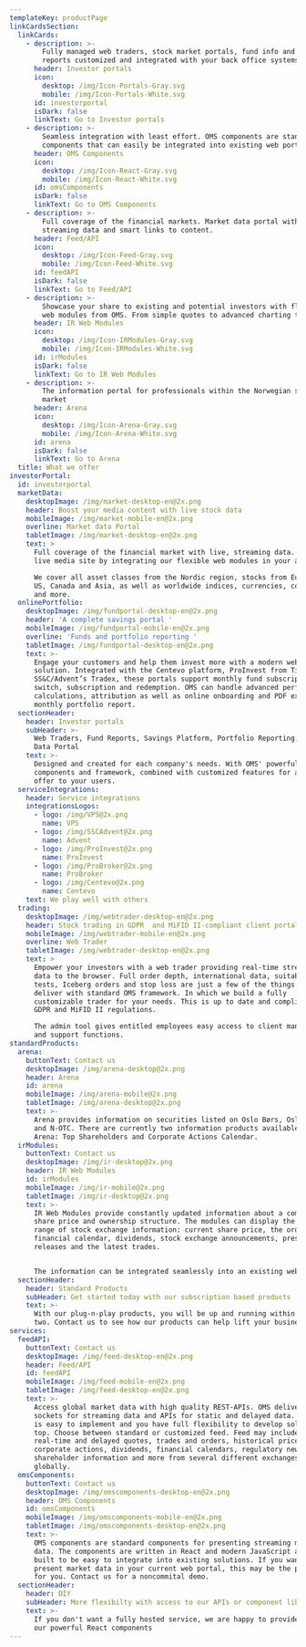 ```yaml
---
templateKey: productPage
linkCardsSection:
  linkCards:
    - description: >-
        Fully managed web traders, stock market portals, fund info and portfolio
        reports customized and integrated with your back office systems.
      header: Investor portals
      icon:
        desktop: /img/Icon-Portals-Gray.svg
        mobile: /img/Icon-Portals-White.svg
      id: investorportal
      isDark: false
      linkText: Go to Investor portals
    - description: >-
        Seamless integration with least effort. OMS components are standard
        components that can easily be integrated into existing web portals.
      header: OMS Components
      icon:
        desktop: /img/Icon-React-Gray.svg
        mobile: /img/Icon-React-White.svg
      id: omsComponents
      isDark: false
      linkText: Go to OMS Components
    - description: >-
        Full coverage of the financial markets. Market data portal with live,
        streaming data and smart links to content.
      header: Feed/API
      icon:
        desktop: /img/Icon-Feed-Gray.svg
        mobile: /img/Icon-Feed-White.svg
      id: feedAPI
      isDark: false
      linkText: Go to Feed/API
    - description: >-
        Showcase your share to existing and potential investors with flexible
        web modules from OMS. From simple quotes to advanced charting tools.
      header: IR Web Modules
      icon:
        desktop: /img/Icon-IRModules-Gray.svg
        mobile: /img/Icon-IRModules-White.svg
      id: irModules
      isDark: false
      linkText: Go to IR Web Modules
    - description: >-
        The information portal for professionals within the Norwegian securities
        market
      header: Arena
      icon:
        desktop: /img/Icon-Arena-Gray.svg
        mobile: /img/Icon-Arena-White.svg
      id: arena
      isDark: false
      linkText: Go to Arena
  title: What we offer
investorPortal:
  id: investorportal
  marketData:
    desktopImage: /img/market-desktop-en@2x.png
    header: Boost your media content with live stock data
    mobileImage: /img/market-mobile-en@2x.png
    overline: Market data Portal
    tabletImage: /img/market-desktop-en@2x.png
    text: >
      Full coverage of the financial market with live, streaming data. Create a
      live media site by integrating our flexible web modules in your articles.

      We cover all asset classes from the Nordic region, stocks from Europe, UK,
      US, Canada and Asia, as well as worldwide indices, currencies, commodities
      and more.
  onlinePortfolio:
    desktopImage: /img/fundportal-desktop-en@2x.png
    header: 'A complete savings portal '
    mobileImage: /img/fundportal-mobile-en@2x.png
    overline: 'Funds and portfolio reporting '
    tabletImage: /img/fundportal-desktop-en@2x.png
    text: >-
      Engage your customers and help them invest more with a modern web
      solution. Integrated with the Centevo platform, ProInvest from Tieto or
      SS&C/Advent’s Tradex, these portals support monthly fund subscriptions,
      switch, subscription and redemption. OMS can handle advanced performance
      calculations, attribution as well as online onboarding and PDF export of a
      monthly portfolio report.
  sectionHeader:
    header: Investor portals
    subHeader: >-
      Web Traders, Fund Reports, Savings Platform, Portfolio Reporting, Market
      Data Portal
    text: >-
      Designed and created for each company's needs. With OMS' powerful standard
      components and framework, combined with customized features for a complete
      offer to your users.
  serviceIntegrations:
    header: Service integrations
    integrationsLogos:
      - logo: /img/VPS@2x.png
        name: VPS
      - logo: /img/SSCAdvent@2x.png
        name: Advent
      - logo: /img/ProInvest@2x.png
        name: ProInvest
      - logo: /img/ProBroker@2x.png
        name: ProBroker
      - logo: /img/Centevo@2x.png
        name: Centevo
    text: We play well with others
  trading:
    desktopImage: /img/webtrader-desktop-en@2x.png
    header: Stock trading in GDPR  and MiFID II-compliant client portals
    mobileImage: /img/webtrader-mobile-en@2x.png
    overline: Web Trader
    tabletImage: /img/webtrader-desktop-en@2x.png
    text: >
      Empower your investors with a web trader providing real-time streaming
      data to the browser. Full order depth, international data, suitability
      tests, Iceberg orders and stop loss are just a few of the things we
      deliver with standard OMS framework. In which we build a fully
      customizable trader for your needs. This is up to date and compliant with
      GDPR and MiFID II regulations.

      The admin tool gives entitled employees easy access to client management
      and support functions.
standardProducts:
  arena:
    buttonText: Contact us
    desktopImage: /img/arena-desktop@2x.png
    header: Arena
    id: arena
    mobileImage: /img/arena-mobile@2x.png
    tabletImage: /img/arena-desktop@2x.png
    text: >-
      Arena provides information on securities listed on Oslo Børs, Oslo Axess
      and N-OTC. There are currently two information products available in
      Arena: Top Shareholders and Corporate Actions Calendar.
  irModules:
    buttonText: Contact us
    desktopImage: /img/ir-desktop@2x.png
    header: IR Web Modules
    id: irModules
    mobileImage: /img/ir-mobile@2x.png
    tabletImage: /img/ir-desktop@2x.png
    text: >-
      IR Web Modules provide constantly updated information about a company’s
      share price and ownership structure. The modules can display the full
      range of stock exchange information: current share price, the order book,
      financial calendar, dividends, stock exchange announcements, press
      releases and the latest trades.


      The information can be integrated seamlessly into an existing website. 
  sectionHeader:
    header: Standard Products
    subHeader: Get started today with our subscription based products
    text: >-
      With our plug-n-play products, you will be up and running within a day or
      two. Contact us to see how our products can help lift your business.
services:
  feedAPI:
    buttonText: Contact us
    desktopImage: /img/feed-desktop-en@2x.png
    header: Feed/API
    id: feedAPI
    mobileImage: /img/feed-mobile-en@2x.png
    tabletImage: /img/feed-desktop-en@2x.png
    text: >-
      Access global market data with high quality REST-APIs. OMS deliver web
      sockets for streaming data and APIs for static and delayed data. The feed
      is easy to implement and you have full flexibility to develop solutions on
      top. Choose between standard or customized feed. Feed may include
      real-time and delayed quotes, trades and orders, historical prices,
      corporate actions, dividends, financial calendars, regulatory news,
      shareholder information and more from several different exchanges
      globally.
  omsComponents:
    buttonText: Contact us
    desktopImage: /img/omscomponents-desktop-en@2x.png
    header: OMS Components
    id: omsComponents
    mobileImage: /img/omscomponents-mobile-en@2x.png
    tabletImage: /img/omscomponents-desktop-en@2x.png
    text: >-
      OMS components are standard components for presenting streaming market
      data. The components are written in React and modern JavaScript and are
      built to be easy to integrate into existing solutions. If you want to
      present market data in your current web portal, this may be the product
      for you. Contact us for a noncommital demo.
  sectionHeader:
    header: DIY
    subHeader: More flexibilty with access to our APIs or component library
    text: >-
      If you don't want a fully hosted service, we are happy to provide APIs or
      our powerful React components
---
```



